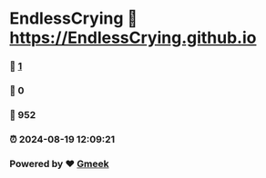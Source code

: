 # EndlessCrying :link: https://EndlessCrying.github.io 
### :page_facing_up: [1](https://EndlessCrying.github.io/tag.html) 
### :speech_balloon: 0 
### :hibiscus: 952 
### :alarm_clock: 2024-08-19 12:09:21 
### Powered by :heart: [Gmeek](https://github.com/Meekdai/Gmeek)

